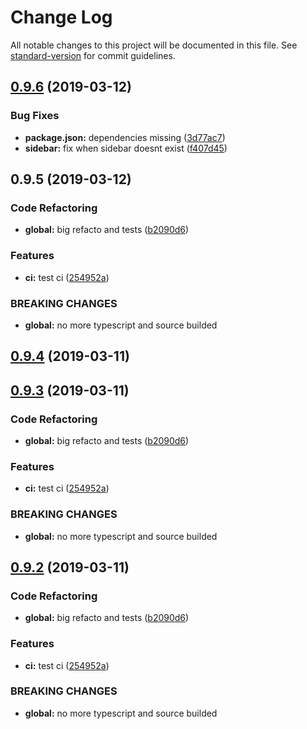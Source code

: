 # Change Log

All notable changes to this project will be documented in this file. See [standard-version](https://github.com/conventional-changelog/standard-version) for commit guidelines.

## [0.9.6](https://github.com/f3ltron/vuepress-component-docgen/compare/v0.9.5...v0.9.6) (2019-03-12)


### Bug Fixes

* **package.json:** dependencies missing ([3d77ac7](https://github.com/f3ltron/vuepress-component-docgen/commit/3d77ac7))
* **sidebar:** fix when sidebar doesnt exist ([f407d45](https://github.com/f3ltron/vuepress-component-docgen/commit/f407d45))



## 0.9.5 (2019-03-12)


### Code Refactoring

* **global:** big refacto and tests ([b2090d6](https://github.com/f3ltron/vuepress-component-docgen/commit/b2090d6))


### Features

* **ci:** test ci ([254952a](https://github.com/f3ltron/vuepress-component-docgen/commit/254952a))


### BREAKING CHANGES

* **global:** no more typescript and source builded



## [0.9.4](https://github.com/f3ltron/vuepress-component-docgen/compare/v0.9.3...v0.9.4) (2019-03-11)



## [0.9.3](https://github.com/f3ltron/vuepress-component-docgen/compare/v0.0.2...v0.9.3) (2019-03-11)


### Code Refactoring

* **global:** big refacto and tests ([b2090d6](https://github.com/f3ltron/vuepress-component-docgen/commit/b2090d6))


### Features

* **ci:** test ci ([254952a](https://github.com/f3ltron/vuepress-component-docgen/commit/254952a))


### BREAKING CHANGES

* **global:** no more typescript and source builded



## [0.9.2](https://github.com/f3ltron/vuepress-component-docgen/compare/v0.0.2...v0.9.2) (2019-03-11)


### Code Refactoring

* **global:** big refacto and tests ([b2090d6](https://github.com/f3ltron/vuepress-component-docgen/commit/b2090d6))


### Features

* **ci:** test ci ([254952a](https://github.com/f3ltron/vuepress-component-docgen/commit/254952a))


### BREAKING CHANGES

* **global:** no more typescript and source builded
